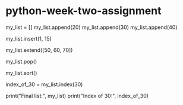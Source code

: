 # python-week-two-assignment

my_list = []
my_list.append(20)
my_list.append(30)
my_list.append(40)

my_list.insert(1, 15)

my_list.extend([50, 60, 70])

my_list.pop()

my_list.sort()

index_of_30 = my_list.index(30)

print("Final list:", my_list)
print("Index of 30:", index_of_30)

